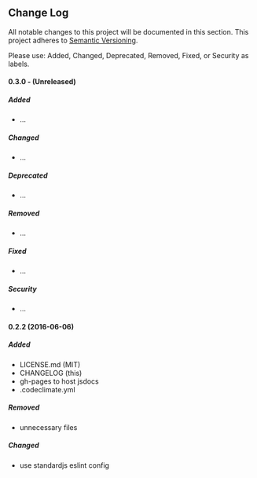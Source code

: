## Change Log

All notable changes to this project will be documented in this section. This
project adheres to [Semantic Versioning](http://semver.org/).

Please use: Added, Changed, Deprecated, Removed, Fixed, or Security as labels.
<br>

#### 0.3.0 - (Unreleased)
##### Added
* ...

##### Changed
* ...

##### Deprecated
* ...

##### Removed
* ...

##### Fixed
* ...

##### Security
* ...

#### 0.2.2 (2016-06-06)
##### Added
* LICENSE.md (MIT)
* CHANGELOG (this)
* gh-pages to host jsdocs
* .codeclimate.yml

##### Removed
* unnecessary files

##### Changed
* use standardjs eslint config

